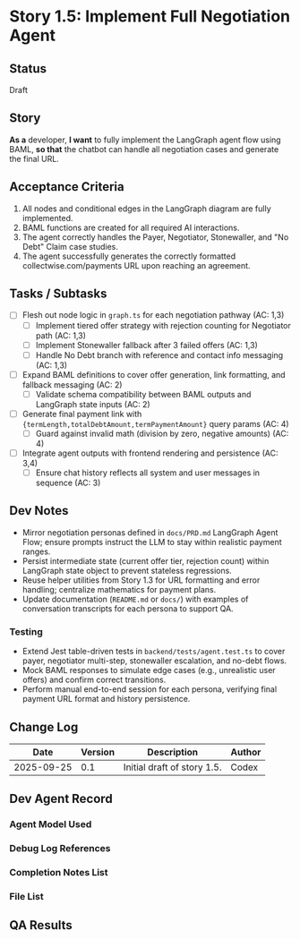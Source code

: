 # Story 1.5: Implement Full Negotiation Agent

## Status
Draft

## Story
**As a** developer,
**I want** to fully implement the LangGraph agent flow using BAML,
**so that** the chatbot can handle all negotiation cases and generate the final URL.

## Acceptance Criteria
1. All nodes and conditional edges in the LangGraph diagram are fully implemented.
2. BAML functions are created for all required AI interactions.
3. The agent correctly handles the Payer, Negotiator, Stonewaller, and "No Debt" Claim case studies.
4. The agent successfully generates the correctly formatted collectwise.com/payments URL upon reaching an agreement.

## Tasks / Subtasks
- [ ] Flesh out node logic in `graph.ts` for each negotiation pathway (AC: 1,3)
  - [ ] Implement tiered offer strategy with rejection counting for Negotiator path (AC: 1,3)
  - [ ] Implement Stonewaller fallback after 3 failed offers (AC: 1,3)
  - [ ] Handle No Debt branch with reference and contact info messaging (AC: 1,3)
- [ ] Expand BAML definitions to cover offer generation, link formatting, and fallback messaging (AC: 2)
  - [ ] Validate schema compatibility between BAML outputs and LangGraph state inputs (AC: 2)
- [ ] Generate final payment link with `{termLength,totalDebtAmount,termPaymentAmount}` query params (AC: 4)
  - [ ] Guard against invalid math (division by zero, negative amounts) (AC: 4)
- [ ] Integrate agent outputs with frontend rendering and persistence (AC: 3,4)
  - [ ] Ensure chat history reflects all system and user messages in sequence (AC: 3)

## Dev Notes
- Mirror negotiation personas defined in `docs/PRD.md` LangGraph Agent Flow; ensure prompts instruct the LLM to stay within realistic payment ranges.
- Persist intermediate state (current offer tier, rejection count) within LangGraph state object to prevent stateless regressions.
- Reuse helper utilities from Story 1.3 for URL formatting and error handling; centralize mathematics for payment plans.
- Update documentation (`README.md` or `docs/`) with examples of conversation transcripts for each persona to support QA.

### Testing
- Extend Jest table-driven tests in `backend/tests/agent.test.ts` to cover payer, negotiator multi-step, stonewaller escalation, and no-debt flows.
- Mock BAML responses to simulate edge cases (e.g., unrealistic user offers) and confirm correct transitions.
- Perform manual end-to-end session for each persona, verifying final payment URL format and history persistence.

## Change Log
| Date       | Version | Description                 | Author |
| ---------- | ------- | --------------------------- | ------ |
| 2025-09-25 | 0.1     | Initial draft of story 1.5. | Codex  |

## Dev Agent Record

### Agent Model Used

### Debug Log References

### Completion Notes List

### File List

## QA Results


